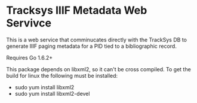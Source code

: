# Tracksys IIIF Metadata Web Servivce

This is a web service that comminucates directly with the TrackSys DB
to generate IIIF paging metadata for a PID tied to a bibliographic record.

Requires Go 1.6.2+

This package depends on libxml2, so it can't be cross compiled.
To get the build for linux the following must be installed:

* sudo yum install libxml2
* sudo yum install libxml2-devel
